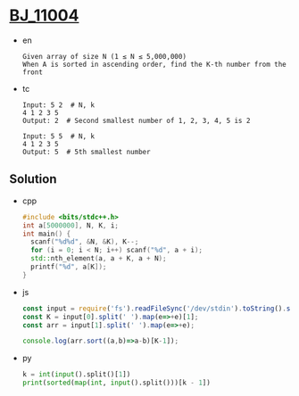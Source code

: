 # [BJ_11004](https://acmicpc.net/problem/11004)

* en

  ```en
  Given array of size N (1 ≤ N ≤ 5,000,000)
  When A is sorted in ascending order, find the K-th number from the front
  ```

* tc

  ```tc
  Input: 5 2  # N, k
  4 1 2 3 5
  Output: 2  # Second smallest number of 1, 2, 3, 4, 5 is 2

  Input: 5 5  # N, k
  4 1 2 3 5
  Output: 5  # 5th smallest number
  ```

## Solution

* cpp

  ```cpp
  #include <bits/stdc++.h>
  int a[5000000], N, K, i;
  int main() {
    scanf("%d%d", &N, &K), K--;
    for (i = 0; i < N; i++) scanf("%d", a + i);
    std::nth_element(a, a + K, a + N);
    printf("%d", a[K]);
  }
  ```

* js

  ```js
  const input = require('fs').readFileSync('/dev/stdin').toString().split('\n');
  const K = input[0].split(' ').map(e=>+e)[1];
  const arr = input[1].split(' ').map(e=>+e);

  console.log(arr.sort((a,b)=>a-b)[K-1]);
  ```

* py

  ```py
  k = int(input().split()[1])
  print(sorted(map(int, input().split()))[k - 1])
  ```
